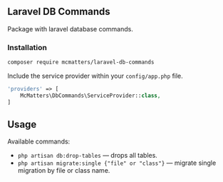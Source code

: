 ## Laravel DB Commands

Package with laravel database commands.

### Installation

```bash
composer require mcmatters/laravel-db-commands
```

Include the service provider within your `config/app.php` file.

```php
'providers' => [
    McMatters\DbCommands\ServiceProvider::class,
]
```

## Usage

Available commands:

* `php artisan db:drop-tables` — drops all tables.
* `php artisan migrate:single {"file" or "class"}` — migrate single migration by file or class name.
